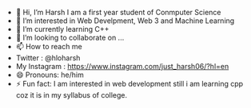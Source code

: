 - 👋 Hi, I’m Harsh I am a first year student of Conmputer Science 
- 👀 I’m interested in Web Develpment, Web 3 and Machine Learning
- 🌱 I’m currently learning C++
- 💞️ I’m looking to collaborate on ...
- 📫 How to reach me
- Twitter : @hloharsh
- My Instagram : https://www.instagram.com/just_harsh06/?hl=en
- 😄 Pronouns: he/him
- ⚡ Fun fact: I am interested in web development still i am learning cpp coz it is in my syllabus of college.

<!---
justharsh11/justharsh11 is a ✨ special ✨ repository because its `README.md` (this file) appears on your GitHub profile.
You can click the Preview link to take a look at your changes.
--->
